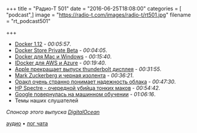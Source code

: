 +++
title = "Радио-Т 501"
date = "2016-06-25T18:08:00"
categories = [ "podcast",]
image = "https://radio-t.com/images/radio-t/rt501.jpg"
filename = "rt_podcast501"

+++

- [Docker 1.12](https://blog.docker.com/2016/06/docker-1-12-built-in-orchestration/) - *00:05:57*.
- [Docker Store Private Beta](https://blog.docker.com/2016/06/docker-store/) - *00:04:05*.
- [Docker для Mac и Windows](https://blog.docker.com/2016/06/docker-mac-windows-public-beta/) - *00:15:40*.
- [IDocker для AWS и Azure](https://blog.docker.com/2016/06/azure-aws-beta/) - *00:19:40*.
- [Apple прекращает выпуск thunderbolt дисплея](http://thenextweb.com/apple/2016/06/24/apple-letting-thunderbolt-display-die/) - *00:31:55*.
- [Mark Zuckerberg и черная изолента](http://thenextweb.com/facebook/2016/06/21/mark-zuckerberg-defeats-hackers-piece-tape/) - *00:36:21*.
- [Оракл очень странно понимает надежность облака](http://fortune.com/2016/06/24/oracle-cloud-maintenance/) - *00:47:30*.
- [HP Spectre - очередной убийца тонких маков](http://mashable.com/2016/06/23/hp-spectre-review/) - *00:54:42*.
- [Google повернулась на машинном обучении](https://backchannel.com/how-google-is-remaking-itself-as-a-machine-learning-first-company-ada63defcb70) - *01:06:16*.
- Темы наших слушателей

_Спонсор этого выпуска [DigitalOcean](https://www.digitalocean.com)_

[аудио](http://cdn.radio-t.com/rt_podcast501.mp3) • [лог чата](http://chat.radio-t.com/logs/radio-t-501.html)
<audio src="http://cdn.radio-t.com/rt_podcast501.mp3" preload="none"></audio>
